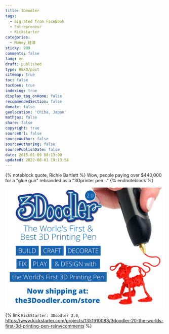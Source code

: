 ```yaml
---
title: 3Doodler
tags:
  - migrated from FaceBook
  - Entrepreneur
  - Kickstarter
categories:
  - Money_経済
sticky: 999
comments: false
lang: en
draft: published
type: HEXO/post
sitemap: true
toc: false
tocOpen: true
indexing: true
display_tag_onHome: false
recommendedSection: false
donate: false
geolocation: 'Chiba, Japan'
mathjax: false
share: false
copyright: true
sourceUrl: false
sourceAuthor: false
sourceAuthorImg: false
sourcePublishDate: false
date: 2015-01-09 08:13:00
updated: 2022-08-01 19:13:54
---
```

{% noteblock quote, Richie Bartlett %}
Wow, people paying over $440,000 for a "glue gun" rebranded as a "3Dprinter pen..."
{% endnoteblock %}


![](./3Doodler/41d6a16c6e668475fb9072831799e241_original.png.webp)

{% link `KickStarter: 3Doodler 2.0`, https://www.kickstarter.com/projects/1351910088/3doodler-20-the-worlds-first-3d-printing-pen-reinv/comments %}